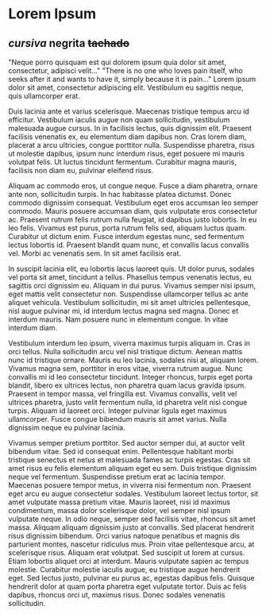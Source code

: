 # Lorem Ipsum

*cursiva*
**negrita**
~~tachado~~
---
"Neque porro quisquam est qui dolorem ipsum quia dolor sit amet, consectetur,
adipisci velit..."
"There is no one who loves pain itself, who seeks after it and wants to have it,
simply because it is pain..."
Lorem ipsum dolor sit amet, consectetur adipiscing elit. Vestibulum eu sagittis
neque, quis ullamcorper erat.

Duis lacinia ante et varius scelerisque. Maecenas tristique tempus arcu id
efficitur. Vestibulum iaculis augue non quam sollicitudin, vestibulum malesuada
augue cursus. In in facilisis lectus, quis dignissim elit. Praesent facilisis
venenatis ex, eu elementum diam dapibus non. Cras lorem diam, placerat a arcu
ultricies, congue porttitor nulla. Suspendisse pharetra, risus ut molestie
dapibus, ipsum nunc interdum risus, eget posuere mi mauris volutpat felis. Ut
luctus tincidunt fermentum. Curabitur magna mauris, facilisis non diam eu,
pulvinar eleifend risus.

Aliquam ac commodo eros, ut congue neque. Fusce a diam pharetra, ornare ante
non, sollicitudin turpis. In hac habitasse platea dictumst. Donec commodo
dignissim consequat. Vestibulum eget eros accumsan leo semper commodo. Mauris
posuere accumsan diam, quis vulputate eros consectetur ac. Praesent rutrum felis
rutrum nulla feugiat, id dapibus justo lobortis. In eu leo felis. Vivamus est
purus, porta rutrum felis sed, aliquam luctus quam. Curabitur ut dictum enim.
Fusce interdum egestas nunc, sed fermentum lectus lobortis id. Praesent blandit
quam nunc, et convallis lacus convallis vel. Morbi ac venenatis sem. In sit amet
facilisis erat.

In suscipit lacinia elit, eu lobortis lacus laoreet quis. Ut dolor purus,
sodales vel porta sit amet, tincidunt a tellus. Phasellus tempus venenatis
lectus, eu sagittis orci dignissim eu. Aliquam in dui purus. Vivamus semper nisi
ipsum, eget mattis velit consectetur non. Suspendisse ullamcorper tellus ac ante
aliquet vehicula. Vestibulum sollicitudin, mi sit amet ultricies pellentesque,
nisl augue pulvinar mi, id interdum lectus magna sed magna. Donec et interdum
mauris. Nam posuere nunc in elementum congue. In vitae interdum diam.

Vestibulum interdum leo ipsum, viverra maximus turpis aliquam in. Cras in orci
tellus. Nulla sollicitudin arcu vel nisl tristique dictum. Aenean mattis nunc id
tristique ornare. Mauris eu leo lacinia, sodales nisi at, aliquam lorem. Vivamus
magna sem, porttitor in eros vitae, viverra rutrum augue. Nunc convallis mi id
leo consectetur tincidunt. Integer rhoncus, turpis eget porta blandit, libero ex
ultrices lectus, non pharetra quam lacus gravida ipsum. Praesent in tempor
massa, vel fringilla est. Vivamus convallis, velit vel ultrices pharetra, justo
velit fermentum nulla, id pharetra velit nisi congue turpis. Aliquam id laoreet
orci. Integer pulvinar ligula eget maximus ullamcorper. Fusce congue bibendum
mauris sit amet varius. Nulla dignissim neque eu pulvinar lacinia.

Vivamus semper pretium porttitor. Sed auctor semper dui, at auctor velit
bibendum vitae. Sed id consequat enim. Pellentesque habitant morbi tristique
senectus et netus et malesuada fames ac turpis egestas. Cras sit amet risus eu
felis elementum aliquam eget eu sem. Duis tristique dignissim neque vel
fermentum. Suspendisse pretium erat ac lacinia tempor. Maecenas posuere tempor
metus, in viverra nisi fermentum non. Praesent eget arcu eu augue consectetur
sodales. Vestibulum laoreet lectus tortor, sit amet vulputate massa pretium
vitae. Mauris laoreet, nisi id maximus condimentum, massa dolor scelerisque
dolor, vel semper nisl ipsum vulputate neque. In odio neque, semper sed
facilisis vitae, rhoncus sit amet massa. Aliquam aliquam dignissim justo at
convallis. Sed placerat hendrerit risus dignissim bibendum. Orci varius natoque
penatibus et magnis dis parturient montes, nascetur ridiculus mus. Proin vitae
pellentesque arcu, at scelerisque risus. Aliquam erat volutpat. Sed suscipit ut
lorem at cursus. Etiam lobortis aliquet orci at interdum. Mauris vulputate
sapien ac tempus molestie. Curabitur molestie iaculis augue, eu tristique augue
hendrerit eget. Sed lectus justo, pulvinar eu purus ac, egestas dapibus felis.
Quisque hendrerit dolor at quam porta pharetra eget vulputate tortor. Duis ac
felis dapibus, rhoncus orci ut, maximus risus. Donec sodales venenatis
sollicitudin.